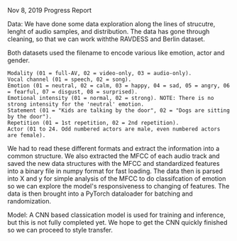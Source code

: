 Nov 8, 2019 Progress Report

Data:
We have done some data exploration along the lines of strucutre,
lenght of audio samples, and distribution. The data has gone through
cleaning, so that we can work withthe RAVDESS and Berlin dataset.

Both datasets used the filename to encode various like emotion, actor and gender.

    Modality (01 = full-AV, 02 = video-only, 03 = audio-only).
    Vocal channel (01 = speech, 02 = song).
    Emotion (01 = neutral, 02 = calm, 03 = happy, 04 = sad, 05 = angry, 06 = fearful, 07 = disgust, 08 = surprised).
    Emotional intensity (01 = normal, 02 = strong). NOTE: There is no strong intensity for the 'neutral' emotion.
    Statement (01 = "Kids are talking by the door", 02 = "Dogs are sitting by the door").
    Repetition (01 = 1st repetition, 02 = 2nd repetition).
    Actor (01 to 24. Odd numbered actors are male, even numbered actors are female).

We had to read these different formats and extract the information into a common structure. We also
extracted the MFCC of each audio track and saved the new data structures
with the MFCC and standardized features into a binary file in numpy format
for fast loading. The data then is parsed into X and y for simple analysis
of the MFCC to do classifcation of emotion so we can explore the model's
responsiveness to changing of features. The data is then brought into a PyTorch dataloader
for batching and randomization.

Model: 
A CNN based classication model is used for training and inference, but this is not
fully completed yet. We hope to get the CNN quickly finished so we can proceed to style
transfer.

